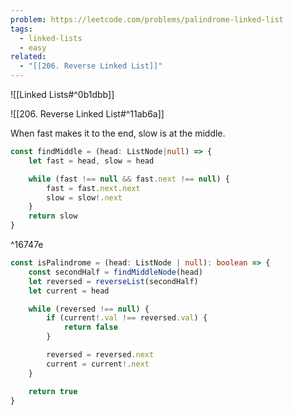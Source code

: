 ```yaml
---
problem: https://leetcode.com/problems/palindrome-linked-list
tags:
  - linked-lists
  - easy
related:
  - "[[206. Reverse Linked List]]"
---
```


![[Linked Lists#^0b1dbb]]


![[206. Reverse Linked List#^11ab6a]]

When fast makes it to the end, slow is at the middle.

```ts
const findMiddle = (head: ListNode|null) => {
    let fast = head, slow = head

    while (fast !== null && fast.next !== null) {
        fast = fast.next.next
        slow = slow!.next
    }
    return slow
}
```

^16747e

```ts
const isPalindrome = (head: ListNode | null): boolean => {
    const secondHalf = findMiddleNode(head)
    let reversed = reverseList(secondHalf)
    let current = head

    while (reversed !== null) {
        if (current!.val !== reversed.val) {
            return false
        }

        reversed = reversed.next
        current = current!.next
    }

    return true
}
```
